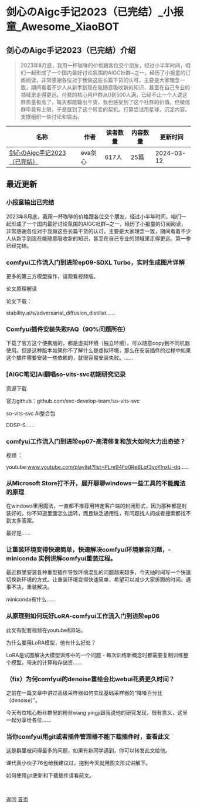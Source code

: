# 剑心のAigc手记2023（已完结）_小报童_Awesome_XiaoBOT

## 剑心のAigc手记2023（已完结）介绍
> 2023年8月底，我用一杯咖啡的价格跟各位交个朋友，经过小半年时间，咱们一起形成了一个国内最好讨论氛围的AIGC社群~之一，经历了小报童的订阅阅读，非常感谢各位对于我做这些长篇干货的认可，主要是大家理念一致，期间看着不少人从新手到现在能随意吸收新的知识，甚至在自己专业的领域里走得更远。付费的核心用户群从0到500人满，已经不止一个人说这群质量极高了，每天都能输出干货，我也感受到了这个社群的价值。但微信群毕竟有上限，于是就到了这个转变的契机。打算尝试用星球，沉淀内容。支撑组织一些讨论和输出。  
  


|名称|作者|读者数量|内容数量|更新时间|
|---|---|---|---|---|
|[剑心のAigc手记2023（已完结）](https://xiaobot.net/p/Kenshin?refer=9c3f1c95-a052-465a-9902-f6d75080262a)|eva剑心|617人|25篇|2024-03-12|

## 最近更新
### 小报童输出已完结

2023年8月底，我用一杯咖啡的价格跟各位交个朋友，经过小半年时间，咱们一起形成了一个国内最好讨论氛围的AIGC社群~之一，经历了小报童的订阅阅读，非常感谢各位对于我做这些长篇干货的认可，主要是大家理念一致，期间看着不少人从新手到现在能随意吸收新的知识，甚至在自己专业的领域里走得更远。第一季已经完结。

### comfyui工作流入门到进阶ep09-SDXL Turbo，实时生成图片详解

更多的第三方模型操作，请观看视频版。

论文原理解读

论文下载：

stability.ai/s/adversarial_diffusion_distillat......

### Comfyui插件安装失败FAQ（90%问题所在）

下载了官方这个便携版的，都是虚拟环境（独立环境），可以随意copy到不同机器使用。但是这种版本如果你不了解什么是虚拟环境，那么在安装插件的过程中如果这个插件需要安装一些依赖的，就很容易安装失败。......

### [AIGC笔记]Ai翻唱so-vits-svc初期研究记录

资源下载

官方github：github.com/svc-develop-team/so-vits-svc

so-vits-svc Ai整合包

DDSP-S......

### comfyui工作流入门到进阶ep07-高清修复和放大如何大力出奇迹？

视频 ：

youtube:www.youtube.com/playlist?list=PLre94Fo0ReBLqf3yoYlnxU-dq......

### 从Microsoft Store打不开，展开聊聊windows一些工具的不能魔法的原理

在windows里用魔法，一直都不推荐用特定客户端的封闭形式，因为那种都是封装好的，你不知道里面怎么运转，而且缺乏通用性，有问题找人问或者搜索都找不到太多答案。

最好是......

### 让重装环境变得快速简单，快速解决comfyui环境兼容问题，-miniconda 实例讲解comfyui重装过程。

最近群里安装各种重型插件导致环境混乱的问题越来越多，今天抽时间写一个快速切换新环境的方式。让重装环境变得快速简单，希望可以减少大家折腾的时间。遇事不决，重装解决。

miniconda有什么......

### 从原理到如何玩好LoRA-comfyui工作流入门到进阶ep06

此文有配套视频在youtube和B站。

为什么要用LoRA模型，他有什么好处？

LoRA是试图解决大模型训练中的一个问题 - 每次训练新概念时都需要复制训练整个模型，带来的计算和存储资......

### （fix）为何comfyui的denoise重绘会比webui花费更久时间？

之前在一篇文章中讲过高级采样器如何实现基础采样器的“降噪百分比（denoise）”。

今天有位核心粉丝群里的粉丝wang yingji跟我说他的研究发现，很有意义，这里一起分享给各位......

### 当你comfyui用git或者插件管理器不能下载插件时，查看此文

这是群里被问得最多的问题，如果有新同学遇到，你可以转发此文给他。

课代表小伙子76也给我建议过，拖到今天就用图文形式讲解下。

如何使用git更新和下载插件请看前文。


<a href="https://github.com/Reno9527/awesome-xiaobot" style="color: white; text-decoration: none;">awesome-xiaobot</a>

返回 [首页](../README.md)
